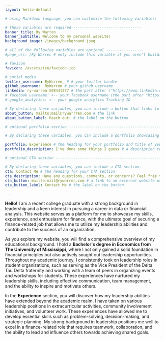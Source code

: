 ```yaml
---
layout: hello-default

# using Markdown language, you can customize the following variables!

# these variables are required -------------------------------
banner_title: Ry Warren
banner_subtitle: Welcome to my personal website!
background_image: /images/background.jpeg

# all of the following variables are optional -----------------
#page_url: /Ry Warren # only include this variable if you aren't building the page to your primary domain 

# favicon
favicon: /assets/ico/favicon.ico

# social media
twitter_username: RyWarren_ # # your twitter handle
github_username:  RyWarren # your github username
linkedin: ry-warren-508441277 # the part after ("https://www.linkedin.com/in/...")
# facebook_username: <-- your facebook username (the part after "https://www.facebook.com/...")
# google_analytics: <-- your google analytics Tracking ID

# By declaring these variables, you can include a button that links to an external website or to media.
about_button: mailto:mail@rywarrren.com # the link
about_button_label: Reach out! # the label on the button

# optional portfolio section ------------------------------------------

# By declaring these variables, you can include a portfolio showcasing your work and organize your portfolio's items into a custom layout, all without adding any CSS. In addition, you must 1) create an HTML file in the_includes folder for each project with the text you'd like to display, and 2) create a YAML file in the _data folder describing the order in which each project should be shown and categorized. See `/includes/example.html` and `/_data/work.yml` for examples.

portfolio: Experience # the heading for your portfolio and title of your YAML file
portfolio_description: I've done some things I guess # a description to be desplayed below the heading and above the content

# optional CTA section --------------------------------------------------

# By declaring these variables, you can include a CTA section.
cta: Contact Me # the heading for your CTA section
cta_description: Have any questions, comments, or concerns? Feel free to reach out to me below! # a description to be desplayed below the heading and above the content
cta_button: mailto:mail@rywarren.com # a link to an external website or to media
cta_button_label: Contact Me # the label on the button

---			
```

[//]: # (write a bit about yourself here)
**Hello!** I am a recent college graduate with a strong background in leadership and a keen interest in pursuing a career in data or financial analysis. This website serves as a platform for me to showcase my skills, experience, and enthusiasm for finance, with the ultimate goal of securing a finance-related job that allows me to utilize my leadership abilities and contribute to the success of an organization.

As you explore my website, you will find a comprehensive overview of my educational background. I hold a **Bachelor's degree in Economics from The University of Mississippi**, where I not only gained a solid foundation in financial principles but also actively sought out leadership opportunities. Throughout my academic journey, I consistently took on leadership roles in student organizations, such as serving as the Vice President of the Delta Tau Delta fraternity and working with a team of peers in organizing events and workshops for students. These experiences have nurtured my leadership skills, including effective communication, team management, and the ability to inspire and motivate others.

In the **Experience** section, you will discover how my leadership abilities have extended beyond the academic realm. I have taken on various leadership positions in extracurricular activities, community involvement initiatives, and volunteer work. These experiences have allowed me to develop essential skills such as problem-solving, decision-making, and strategic planning. My strong background in leadership positions me well to excel in a finance-related role that requires teamwork, collaboration, and the ability to lead and influence others towards achieving shared goals.
